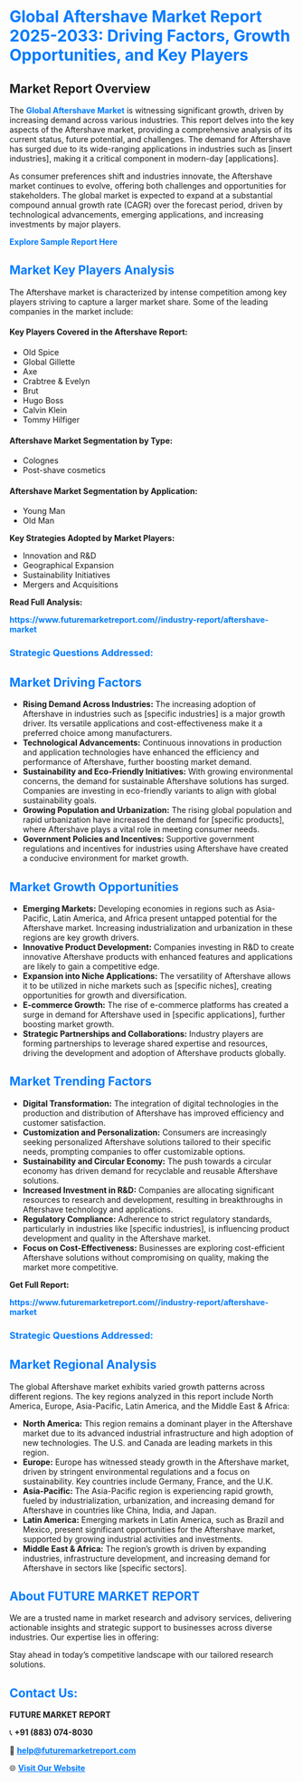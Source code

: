 <h1 style="color: #007BFF;">Global Aftershave Market Report 2025-2033: Driving Factors, Growth Opportunities, and Key Players</h1>

<section id="overview">
<h2>Market Report Overview</h2>
<p>The <a href="https://www.futuremarketreport.com//industry-report/aftershave-market" style="color: #007BFF; text-decoration: none;"><strong>Global Aftershave Market</strong></a> is witnessing significant growth, driven by increasing demand across various industries. This report delves into the key aspects of the Aftershave market, providing a comprehensive analysis of its current status, future potential, and challenges. The demand for Aftershave has surged due to its wide-ranging applications in industries such as [insert industries], making it a critical component in modern-day [applications].</p>
<p>As consumer preferences shift and industries innovate, the Aftershave market continues to evolve, offering both challenges and opportunities for stakeholders. The global market is expected to expand at a substantial compound annual growth rate (CAGR) over the forecast period, driven by technological advancements, emerging applications, and increasing investments by major players.</p>
</section>

<section id="overview">
<p><a href="https://www.futuremarketreport.com//request-sample/reportId=63109" style="color: #007BFF; text-decoration: none;"><strong>Explore Sample Report Here</strong></a></p>
</section>

<section id="key-players">
<h2 style="color: #007BFF;">Market Key Players Analysis</h2>
<p>The Aftershave market is characterized by intense competition among key players striving to capture a larger market share. Some of the leading companies in the market include:</p>
<h4>Key Players Covered in the Aftershave Report:</h4>
<ul><li>Old Spice</li><li>Global Gillette</li><li>Axe</li><li>Crabtree &amp; Evelyn</li><li>Brut</li><li>Hugo Boss</li><li>Calvin Klein</li><li>Tommy Hilfiger</li></ul>
<h4>Aftershave Market Segmentation by Type:</h4>
<ul><li>Colognes</li><li>Post-shave cosmetics</li></ul>

<h4>Aftershave Market Segmentation by Application:</h4>
<ul><li>Young Man</li><li>Old Man</li></ul>
<p><strong>Key Strategies Adopted by Market Players:</strong></p>
<ul>
<li>Innovation and R&D</li>
<li>Geographical Expansion</li>
<li>Sustainability Initiatives</li>
<li>Mergers and Acquisitions</li>
</ul>
</section>

<section>
<p><strong>Read Full Analysis: </strong></p><a href="https://www.futuremarketreport.com//industry-report/aftershave-market" style="color: #007BFF; text-decoration: none;"><strong>https://www.futuremarketreport.com//industry-report/aftershave-market</strong></a>
<h3 style="color: #007BFF;">Strategic Questions Addressed:</h3>
</section>

<section id="driving-factors">
<h2 style="color: #007BFF;">Market Driving Factors</h2>
<ul>
<li><strong>Rising Demand Across Industries:</strong> The increasing adoption of Aftershave in industries such as [specific industries] is a major growth driver. Its versatile applications and cost-effectiveness make it a preferred choice among manufacturers.</li>
<li><strong>Technological Advancements:</strong> Continuous innovations in production and application technologies have enhanced the efficiency and performance of Aftershave, further boosting market demand.</li>
<li><strong>Sustainability and Eco-Friendly Initiatives:</strong> With growing environmental concerns, the demand for sustainable Aftershave solutions has surged. Companies are investing in eco-friendly variants to align with global sustainability goals.</li>
<li><strong>Growing Population and Urbanization:</strong> The rising global population and rapid urbanization have increased the demand for [specific products], where Aftershave plays a vital role in meeting consumer needs.</li>
<li><strong>Government Policies and Incentives:</strong> Supportive government regulations and incentives for industries using Aftershave have created a conducive environment for market growth.</li>
</ul>
</section>

<section id="growth-opportunities">
<h2 style="color: #007BFF;">Market Growth Opportunities</h2>
<ul>
<li><strong>Emerging Markets:</strong> Developing economies in regions such as Asia-Pacific, Latin America, and Africa present untapped potential for the Aftershave market. Increasing industrialization and urbanization in these regions are key growth drivers.</li>
<li><strong>Innovative Product Development:</strong> Companies investing in R&D to create innovative Aftershave products with enhanced features and applications are likely to gain a competitive edge.</li>
<li><strong>Expansion into Niche Applications:</strong> The versatility of Aftershave allows it to be utilized in niche markets such as [specific niches], creating opportunities for growth and diversification.</li>
<li><strong>E-commerce Growth:</strong> The rise of e-commerce platforms has created a surge in demand for Aftershave used in [specific applications], further boosting market growth.</li>
<li><strong>Strategic Partnerships and Collaborations:</strong> Industry players are forming partnerships to leverage shared expertise and resources, driving the development and adoption of Aftershave products globally.</li>
</ul>
</section>

<section id="trending-factors">
<h2 style="color: #007BFF;">Market Trending Factors</h2>
<ul>
<li><strong>Digital Transformation:</strong> The integration of digital technologies in the production and distribution of Aftershave has improved efficiency and customer satisfaction.</li>
<li><strong>Customization and Personalization:</strong> Consumers are increasingly seeking personalized Aftershave solutions tailored to their specific needs, prompting companies to offer customizable options.</li>
<li><strong>Sustainability and Circular Economy:</strong> The push towards a circular economy has driven demand for recyclable and reusable Aftershave solutions.</li>
<li><strong>Increased Investment in R&D:</strong> Companies are allocating significant resources to research and development, resulting in breakthroughs in Aftershave technology and applications.</li>
<li><strong>Regulatory Compliance:</strong> Adherence to strict regulatory standards, particularly in industries like [specific industries], is influencing product development and quality in the Aftershave market.</li>
<li><strong>Focus on Cost-Effectiveness:</strong> Businesses are exploring cost-efficient Aftershave solutions without compromising on quality, making the market more competitive.</li>
</ul>
</section>

<section>
<p><strong>Get Full Report: </strong></p><a href="https://www.futuremarketreport.com//industry-report/aftershave-market" style="color: #007BFF; text-decoration: none;"><strong>https://www.futuremarketreport.com//industry-report/aftershave-market</strong></a>
<h3 style="color: #007BFF;">Strategic Questions Addressed:</h3>
</section>


<section id="regional-analysis">
<h2 style="color: #007BFF;">Market Regional Analysis</h2>
<p>The global Aftershave market exhibits varied growth patterns across different regions. The key regions analyzed in this report include North America, Europe, Asia-Pacific, Latin America, and the Middle East & Africa:</p>
<ul>
<li><strong>North America:</strong> This region remains a dominant player in the Aftershave market due to its advanced industrial infrastructure and high adoption of new technologies. The U.S. and Canada are leading markets in this region.</li>
<li><strong>Europe:</strong> Europe has witnessed steady growth in the Aftershave market, driven by stringent environmental regulations and a focus on sustainability. Key countries include Germany, France, and the U.K.</li>
<li><strong>Asia-Pacific:</strong> The Asia-Pacific region is experiencing rapid growth, fueled by industrialization, urbanization, and increasing demand for Aftershave in countries like China, India, and Japan.</li>
<li><strong>Latin America:</strong> Emerging markets in Latin America, such as Brazil and Mexico, present significant opportunities for the Aftershave market, supported by growing industrial activities and investments.</li>
<li><strong>Middle East & Africa:</strong> The region’s growth is driven by expanding industries, infrastructure development, and increasing demand for Aftershave in sectors like [specific sectors].</li>
</ul>
</section>

<footer>
<h2 style="color: #007BFF;">About FUTURE MARKET REPORT</h2>
<p>We are a trusted name in market research and advisory services, delivering actionable insights and strategic support to businesses across diverse industries. Our expertise lies in offering:</p>

<p>Stay ahead in today’s competitive landscape with our tailored research solutions.</p>

<h2 style="color: #007BFF;">Contact Us:</h2>
<p><strong>FUTURE MARKET REPORT</strong></p>
<p>📞 <strong>+91 (883) 074-8030</strong></p>
<p>📧 <strong><a href="mailto:help@futuremarketreport.com" style="color: #007BFF;">help@futuremarketreport.com</a></strong></p>
<p>🌐 <strong><a href="https://www.futuremarketreport.com/" style="color: #007BFF;">Visit Our Website</a></strong></p>
</footer>